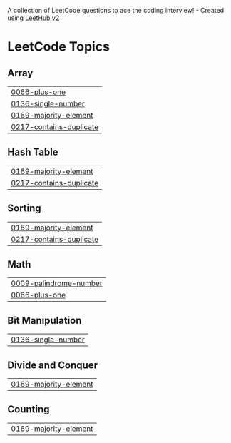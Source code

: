 A collection of LeetCode questions to ace the coding interview! - Created using [LeetHub v2](https://github.com/arunbhardwaj/LeetHub-2.0)
<!---LeetCode Topics Start-->
# LeetCode Topics
## Array
|  |
| ------- |
| [0066-plus-one](https://github.com/Ankii04/Practice-Problems/tree/master/0066-plus-one) |
| [0136-single-number](https://github.com/Ankii04/Practice-Problems/tree/master/0136-single-number) |
| [0169-majority-element](https://github.com/Ankii04/Practice-Problems/tree/master/0169-majority-element) |
| [0217-contains-duplicate](https://github.com/Ankii04/Practice-Problems/tree/master/0217-contains-duplicate) |
## Hash Table
|  |
| ------- |
| [0169-majority-element](https://github.com/Ankii04/Practice-Problems/tree/master/0169-majority-element) |
| [0217-contains-duplicate](https://github.com/Ankii04/Practice-Problems/tree/master/0217-contains-duplicate) |
## Sorting
|  |
| ------- |
| [0169-majority-element](https://github.com/Ankii04/Practice-Problems/tree/master/0169-majority-element) |
| [0217-contains-duplicate](https://github.com/Ankii04/Practice-Problems/tree/master/0217-contains-duplicate) |
## Math
|  |
| ------- |
| [0009-palindrome-number](https://github.com/Ankii04/Practice-Problems/tree/master/0009-palindrome-number) |
| [0066-plus-one](https://github.com/Ankii04/Practice-Problems/tree/master/0066-plus-one) |
## Bit Manipulation
|  |
| ------- |
| [0136-single-number](https://github.com/Ankii04/Practice-Problems/tree/master/0136-single-number) |
## Divide and Conquer
|  |
| ------- |
| [0169-majority-element](https://github.com/Ankii04/Practice-Problems/tree/master/0169-majority-element) |
## Counting
|  |
| ------- |
| [0169-majority-element](https://github.com/Ankii04/Practice-Problems/tree/master/0169-majority-element) |
<!---LeetCode Topics End-->